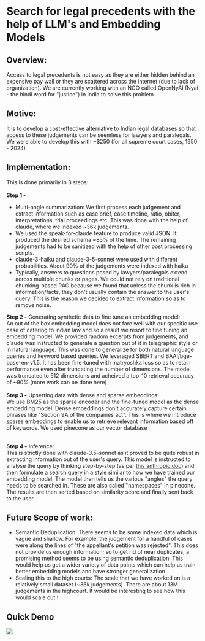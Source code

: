 # Search for legal precedents with the help of LLM's and Embedding Models

## Overview:
Access to legal precedents is not easy as they are either hidden behind an expensive pay wall or they are scattered across the internet (due to lack of organization). We are currently working with an NGO called OpenNyAI (Nyai - the hindi word for "justice") in India to solve this problem. 

## Motive:
It is to develop a cost-effective alternative to Indian legal databases so that access to these judgements can be seemless for lawyers and paralegals. We were able to develop this with ~$250 (for all supreme court cases, 1950 - 2024)

## Implementation:
This is done primarily in 3 steps:
<br><br>
<b>Step 1 -</b>
<ul>
<li>Multi-angle summarization: We first process each judgement and extract information such as case brief, case timeline, ratio, obiter, interpretations, trial proceedings etc. This was done with the help of claude, where we indexed ~36k judgements.</li>
<li>We used the speak-for-claude feature to produce valid JSON. It produced the desired schema ~85% of the time. The remaining judgements had to be sanitized with the help of other post processing scripts.</li>
<li>claude-3-haiku and claude-3-5-sonnet were used with different probabilities. About 90% of the judgements were indexed with haiku</li>
<li>Typically, answers to questions posed by lawyers/paralegals extend across multiple chunks or pages. We could not rely on traditional chunking-based RAG because we found that unless the chunk is rich in information/facts, they don't usually contain the answer to the user's query. This is the reason we decided to extract information so as to remove noise.</li>
</ul>
<b>Step 2 -</b> Generating synthetic data to fine tune an embedding model: <br>
An out of the box embedding model does not fare well with our specific use case of catering to indian law and so a result we resort to fine tuning an embedding model. We provided random excerpts from judgements, and claude was instructed to generate a question out of it in telegraphic style or in natural language. This was done to generalize for both natural language queries and keyword based queries. We leveraged SBERT and BAAI/bge-base-en-v1.5. It has been fine-tuned with matryoshka loss so as to retain performance even after truncating the number of dimensions. The model was truncated to 512 dimensions and acheived a top-10 retrieval accuracy of ~90% (more work can be done here)<br><br>
<b>Step 3 -</b> Upserting data with dense and sparse embeddings:<br>
We use BM25 as the sparse encoder and the fine-tuned model as the dense embedding model. Dense embeddings don't accurately capture certain phrases like "Section 9A of the companies act". This is where we introduce sparse embeddings to enable us to retrieve relevant information based off of keywords. We used pinecone as our vector database<br><br>

<b>Step 4 -</b> Inference: <br>
This is strictly done with claude-3.5-sonnet as it proved to be quite robust in extracting information out of the user's query. This model is instructed to analyse the query by thinking step-by-step (as per <a href = "https://docs.anthropic.com/en/docs/build-with-claude/prompt-engineering/chain-prompts">this anthropic doc</a>) and then formulate a search query in a style similar to how we have trained our embedding model. The model then tells us the various "angles" the query needs to be searched in. These are also called "namespaces" in pinecone. The results are then sorted based on similarity score and finally sent back to the user.

## Future Scope of work:
<ul>
  <li>Semantic Deduplication: There seems to be some indexed data which is vague and shallow. For example, the judgement for a handful of cases were along the lines of "the appellant's petition was rejected". This does not provide us enough information; so to get rid of near duplicates, a promising method seems to be using semantic deduplication. This would help us get a wider variety of data points which can help us train better embedding models and have stronger generalization</li>
  <li>Scaling this to the high courts: The scale that we have worked on is a relatively small dataset (~36k judgements). There are about 13M judgements in the highcourt. It would be interesting to see how this would scale out !</li>
</ul>


## Quick Demo
![](https://github.com/aditya-nutakki/claude-search/blob/main/demo.gif)
